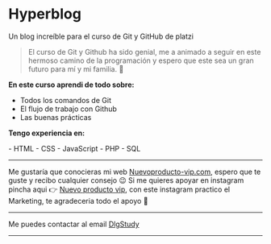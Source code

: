 # Hyperblog
Un blog increíble para el curso de Git y GitHub de platzi
>El curso de Git y Github ha sido genial, me a animado a seguir en este hermoso camino de la programación y espero que este sea un gran futuro para mí y mi familia. 💪

**En este curso aprendi de todo sobre:**
- Todos los comandos de Git
- El flujo de trabajo con Github
- Las buenas prácticas

<P><b>Tengo experiencia en:</b></P>
- HTML
- CSS
- JavaScript
- PHP
- SQL

------------


Me gustaría que conocieras mi web [Nuevoproducto-vip.com](https://nuevoproducto-vip.com/ "Nuevoproducto-vip.com"), espero que te guste y recibo cualquier consejo 😉
Si me quieres apoyar en instagram pincha aqui 👉 [Nuevo producto vip](https://www.instagram.com/nuevo.producto_vip/ "Nuevo producto vip"), con este instagram practico el Marketing, te agradeceria todo el apoyo 💚
<hr>
<p>Me puedes contactar al email <a href="mailto:dlgstudy888@gmail.com">DlgStudy</a></p>
<hr>